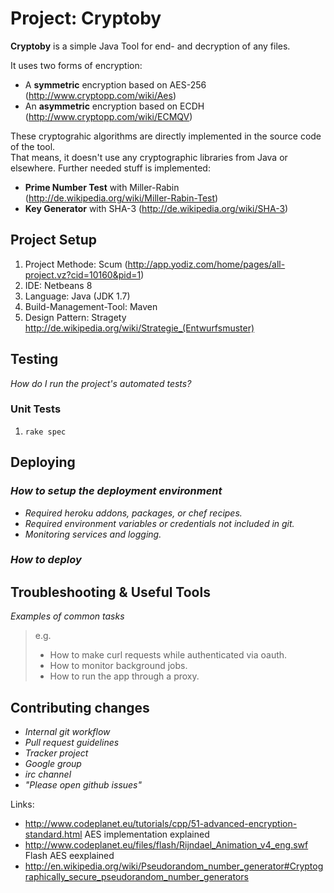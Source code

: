 Project: Cryptoby
========

__Cryptoby__ is a simple Java Tool for end- and decryption of any files.

It uses two forms of encryption:  
* A __symmetric__ encryption based on AES-256 (http://www.cryptopp.com/wiki/Aes)
* An __asymmetric__ encryption based on ECDH (http://www.cryptopp.com/wiki/ECMQV)

These cryptograhic algorithms are directly implemented in the source code of the tool.  
That means, it doesn't use any cryptographic libraries from Java or elsewhere. Further needed stuff is implemented:

* __Prime Number Test__ with Miller-Rabin (http://de.wikipedia.org/wiki/Miller-Rabin-Test)
* __Key Generator__ with SHA-3 (http://de.wikipedia.org/wiki/SHA-3)

## Project Setup

1. Project Methode: Scum (http://app.yodiz.com/home/pages/all-project.vz?cid=10160&pid=1)
2. IDE: Netbeans 8
3. Language: Java (JDK 1.7)
4. Build-Management-Tool: Maven
5. Design Pattern: Stragety http://de.wikipedia.org/wiki/Strategie_(Entwurfsmuster)

## Testing

_How do I run the project's automated tests?_

### Unit Tests

1. `rake spec`

## Deploying

### _How to setup the deployment environment_

- _Required heroku addons, packages, or chef recipes._
- _Required environment variables or credentials not included in git._
- _Monitoring services and logging._

### _How to deploy_

## Troubleshooting & Useful Tools

_Examples of common tasks_

> e.g.
> 
> - How to make curl requests while authenticated via oauth.
> - How to monitor background jobs.
> - How to run the app through a proxy.

## Contributing changes

- _Internal git workflow_
- _Pull request guidelines_
- _Tracker project_
- _Google group_
- _irc channel_
- _"Please open github issues"_


Links:
* http://www.codeplanet.eu/tutorials/cpp/51-advanced-encryption-standard.html AES implementation explained
* http://www.codeplanet.eu/files/flash/Rijndael_Animation_v4_eng.swf Flash AES eexplained
* http://en.wikipedia.org/wiki/Pseudorandom_number_generator#Cryptographically_secure_pseudorandom_number_generators
